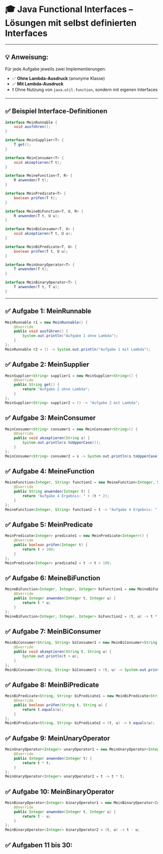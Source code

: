 # 🎓 Java Functional Interfaces – Lösungen mit selbst definierten Interfaces

---

## 💡 Anweisung:

Für jede Aufgabe jeweils zwei Implementierungen:

- ✅ **Ohne Lambda-Ausdruck** (anonyme Klasse)
- ✅ **Mit Lambda-Ausdruck**
- ❗ Ohne Nutzung von `java.util.function`, sondern mit eigenen Interfaces

---

## ✅ Beispiel Interface-Definitionen

```java
interface MeinRunnable {
    void ausführen();
}

interface MeinSupplier<T> {
    T get();
}

interface MeinConsumer<T> {
    void akzeptieren(T t);
}

interface MeineFunction<T, R> {
    R anwenden(T t);
}

interface MeinPredicate<T> {
    boolean prüfen(T t);
}

interface MeineBiFunction<T, U, R> {
    R anwenden(T t, U u);
}

interface MeinBiConsumer<T, U> {
    void akzeptieren(T t, U u);
}

interface MeinBiPredicate<T, U> {
    boolean prüfen(T t, U u);
}

interface MeinUnaryOperator<T> {
    T anwenden(T t);
}

interface MeinBinaryOperator<T> {
    T anwenden(T t, T u);
}
```

---

## ✅ Aufgabe 1: MeinRunnable

```java
MeinRunnable r1 = new MeinRunnable() {
    @Override
    public void ausführen() {
        System.out.println("Aufgabe 1 ohne Lambda");
    }
};
MeinRunnable r2 = () -> System.out.println("Aufgabe 1 mit Lambda");
```

## ✅ Aufgabe 2: MeinSupplier

```java
MeinSupplier<String> supplier1 = new MeinSupplier<String>() {
    @Override
    public String get() {
        return "Aufgabe 2 ohne Lambda";
    }
};
MeinSupplier<String> supplier2 = () -> "Aufgabe 2 mit Lambda";
```

## ✅ Aufgabe 3: MeinConsumer

```java
MeinConsumer<String> consumer1 = new MeinConsumer<String>() {
    @Override
    public void akzeptieren(String s) {
        System.out.println(s.toUpperCase());
    }
};
MeinConsumer<String> consumer2 = s -> System.out.println(s.toUpperCase());
```

## ✅ Aufgabe 4: MeineFunction

```java
MeineFunction<Integer, String> function1 = new MeineFunction<Integer, String>() {
    @Override
    public String anwenden(Integer t) {
        return "Aufgabe 4 Ergebnis: " + (t * 2);
    }
};
MeineFunction<Integer, String> function2 = t -> "Aufgabe 4 Ergebnis: " + (t * 2);
```

## ✅ Aufgabe 5: MeinPredicate

```java
MeinPredicate<Integer> predicate1 = new MeinPredicate<Integer>() {
    @Override
    public boolean prüfen(Integer t) {
        return t > 100;
    }
};
MeinPredicate<Integer> predicate2 = t -> t > 100;
```

## ✅ Aufgabe 6: MeineBiFunction

```java
MeineBiFunction<Integer, Integer, Integer> biFunction1 = new MeineBiFunction<Integer, Integer, Integer>() {
    @Override
    public Integer anwenden(Integer t, Integer u) {
        return t * u;
    }
};
MeineBiFunction<Integer, Integer, Integer> biFunction2 = (t, u) -> t * u;
```

## ✅ Aufgabe 7: MeinBiConsumer

```java
MeinBiConsumer<String, String> biConsumer1 = new MeinBiConsumer<String, String>() {
    @Override
    public void akzeptieren(String t, String u) {
        System.out.println(t + u);
    }
};
MeinBiConsumer<String, String> biConsumer2 = (t, u) -> System.out.println(t + u);
```

## ✅ Aufgabe 8: MeinBiPredicate

```java
MeinBiPredicate<String, String> biPredicate1 = new MeinBiPredicate<String, String>() {
    @Override
    public boolean prüfen(String t, String u) {
        return t.equals(u);
    }
};
MeinBiPredicate<String, String> biPredicate2 = (t, u) -> t.equals(u);
```

## ✅ Aufgabe 9: MeinUnaryOperator

```java
MeinUnaryOperator<Integer> unaryOperator1 = new MeinUnaryOperator<Integer>() {
    @Override
    public Integer anwenden(Integer t) {
        return t * t;
    }
};
MeinUnaryOperator<Integer> unaryOperator2 = t -> t * t;
```

## ✅ Aufgabe 10: MeinBinaryOperator

```java
MeinBinaryOperator<Integer> binaryOperator1 = new MeinBinaryOperator<Integer>() {
    @Override
    public Integer anwenden(Integer t, Integer u) {
        return t - u;
    }
};
MeinBinaryOperator<Integer> binaryOperator2 = (t, u) -> t - u;
```

## ✅ Aufgaben 11 bis 30:




